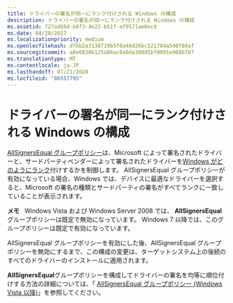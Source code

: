 ```yaml
---
title: ドライバーの署名が同一にランク付けされる Windows の構成
description: ドライバーの署名が同一にランク付けされる Windows の構成
ms.assetid: 727ad66d-b8f3-4e22-b51f-af9571ae0ec8
ms.date: 04/20/2017
ms.localizationpriority: medium
ms.openlocfilehash: d7bb2a3138719b5f0a46d26bc521784a540f84af
ms.sourcegitcommit: a0e6830b125a86ac0a0da308d5bf0091e968b787
ms.translationtype: MT
ms.contentlocale: ja-JP
ms.lasthandoff: 07/21/2020
ms.locfileid: "86557795"
---
```

# <a name="configuring-windows-to-rank-driver-signatures-equally"></a>ドライバーの署名が同一にランク付けされる Windows の構成


[AllSignersEqual グループポリシー](allsignersequal-group-policy--windows-vista-and-later-.md)は、Microsoft によって署名されたドライバーと、サードパーティベンダーによって署名されたドライバーを[Windows がどのようにランク](how-setup-ranks-drivers--windows-vista-and-later-.md)付けするかを制御します。 AllSignersEqual グループポリシーが有効になっている場合、Windows では、デバイスに最適なドライバーを選択すると、Microsoft の署名の種類とサードパーティの署名がすべてランクに一致していることが表示されます。

**メモ**   Windows Vista および Windows Server 2008 では、 **AllSignersEqual**グループポリシーは既定で無効になっています。 Windows 7 以降では、このグループポリシーは既定で有効になっています。

 

AllSignersEqual グループポリシーを有効にした後、AllSignersEqual グループポリシーを無効にするまで、この構成の変更は、ターゲットシステム上の後続のすべてのドライバーのインストールに適用されます。

**AllSignersEqual**グループポリシーを構成してドライバーの署名を均等に順位付けする方法の詳細については、「 [AllSignersEqual グループポリシー (Windows Vista 以降)](allsignersequal-group-policy--windows-vista-and-later-.md)」を参照してください。

 

 





